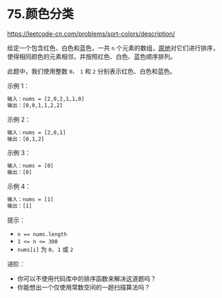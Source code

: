 # 75.颜色分类

<https://leetcode-cn.com/problems/sort-colors/description/>

给定一个包含红色、白色和蓝色，一共 `n` 个元素的数组，[原地](https://baike.baidu.com/item/%E5%8E%9F%E5%9C%B0%E7%AE%97%E6%B3%95)对它们进行排序，使得相同颜色的元素相邻，并按照红色、白色、蓝色顺序排列。

此题中，我们使用整数 `0`、 `1` 和 `2` 分别表示红色、白色和蓝色。

示例 1：

```txt
输入：nums = [2,0,2,1,1,0]
输出：[0,0,1,1,2,2]
```

示例 2：

```txt
输入：nums = [2,0,1]
输出：[0,1,2]
```

示例 3：

```txt
输入：nums = [0]
输出：[0]
```

示例 4：

```txt
输入：nums = [1]
输出：[1]
```

提示：

- `n == nums.length`
- `1 <= n <= 300`
- `nums[i]` 为 `0`、`1` 或 `2`

进阶：

- 你可以不使用代码库中的排序函数来解决这道题吗？
- 你能想出一个仅使用常数空间的一趟扫描算法吗？
